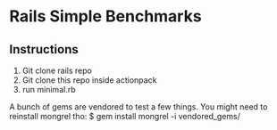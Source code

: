 # Rails Simple Benchmarks

## Instructions

1. Git clone rails repo
2. Git clone this repo inside actionpack
3. run minimal.rb

A bunch of gems are vendored to test a few things.
You might need to reinstall mongrel tho:
$ gem install mongrel -i vendored_gems/